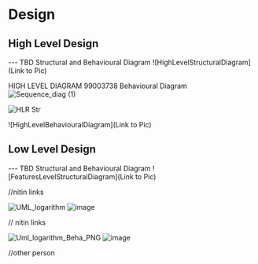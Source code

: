 # Design

## High Level Design 

--- TBD Structural and Behavioural Diagram
![HighLevelStructuralDiagram](Link to Pic)

HIGH LEVEL DIAGRAM 
99003738 Behavioural Diagram
![Sequence_diag (1)](https://user-images.githubusercontent.com/78892310/107875899-86ebcb00-6ee8-11eb-90a9-181b25102f48.png)


![HLR Str](https://user-images.githubusercontent.com/78853902/107871402-32842380-6ec7-11eb-9e7a-32988dde58c7.png)

![HighLevelBehaviouralDiagram](Link to Pic)

## Low Level Design 

--- TBD Structural and Behavioural Diagram
![FeaturesLevelStructuralDiagram](Link to Pic)

//nitin links

![UML_logarithm](https://user-images.githubusercontent.com/78853902/107746472-e3f64e00-6d3b-11eb-97df-39e82dfb4732.PNG)
![image](https://user-images.githubusercontent.com/78853902/107752330-97634080-6d44-11eb-970f-1fead0e59b6f.png)

// nitin links 
    
![Uml_logarithm_Beha_PNG](https://user-images.githubusercontent.com/78853902/107747379-54ea3580-6d3d-11eb-9aa9-38bfbf9011d9.PNG)
![image](https://user-images.githubusercontent.com/78853902/107749558-cc6d9400-6d40-11eb-8e7d-5d3ef78aea71.png)



//other person 
